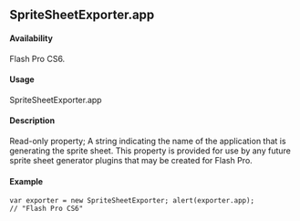 ## SpriteSheetExporter.app

#### Availability

Flash Pro CS6.

#### Usage

SpriteSheetExporter.app

#### Description

Read-only property; A string indicating the name of the application that is generating the sprite sheet. This property is provided for use by any future sprite sheet generator plugins that may be created for Flash Pro.

#### Example

```
var exporter = new SpriteSheetExporter; alert(exporter.app);
// "Flash Pro CS6"

```